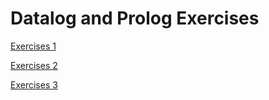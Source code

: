 # Datalog and Prolog Exercises

[Exercises 1](03-datalog-prolog/Problem%20set%201%20(Logic%20programming)%20-%20Solutions.pdf)

[Exercises 2](03-datalog-prolog/Problem%20set%202%20(Logic%20programming)%20-%20Solutions.pdf)

[Exercises 3](03-datalog-prolog/Problem%20set%203%20(Logic%20programming)%20-%20Solutions.pdf)
